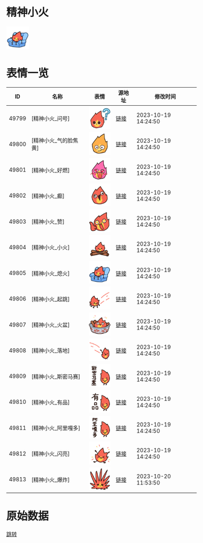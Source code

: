 # 精神小火

<img src="./cover.png" height="60" alt="cover" />

# 表情一览

|ID|名称|表情|源地址|修改时间|
|----|----|----|----|----|
|49799|[精神小火_问号]|<img src="./pic/049799_%5B精神小火_问号%5D.png" height="60" alt="问号"/>|[链接](https://i0.hdslb.com/bfs/garb/49fa508a61275a39911822845c65d69fd5bfde40.png)|2023-10-19 14:24:50|
|49800|[精神小火_气的脸焦黄]|<img src="./pic/049800_%5B精神小火_气的脸焦黄%5D.png" height="60" alt="气的脸焦黄"/>|[链接](https://i0.hdslb.com/bfs/garb/1ea3e58164a064d6b250692a709f0e615dce2cf7.png)|2023-10-19 14:24:50|
|49801|[精神小火_好燃]|<img src="./pic/049801_%5B精神小火_好燃%5D.png" height="60" alt="好燃"/>|[链接](https://i0.hdslb.com/bfs/garb/5cc3743dcc8a2c92af7b795feacebc6dc3d37302.png)|2023-10-19 14:24:50|
|49802|[精神小火_癫]|<img src="./pic/049802_%5B精神小火_癫%5D.png" height="60" alt="癫"/>|[链接](https://i0.hdslb.com/bfs/garb/3212a8ee6b0d966c0944693c3fe3669be4b7a5cd.png)|2023-10-19 14:24:50|
|49803|[精神小火_赞]|<img src="./pic/049803_%5B精神小火_赞%5D.png" height="60" alt="赞"/>|[链接](https://i0.hdslb.com/bfs/garb/b97c7d46fc558a9348bd26bad7cf01efb3afc226.png)|2023-10-19 14:24:50|
|49804|[精神小火_小火]|<img src="./pic/049804_%5B精神小火_小火%5D.png" height="60" alt="小火"/>|[链接](https://i0.hdslb.com/bfs/garb/175d7a3f07f3d86d2726780a1adff7c0db2581a4.png)|2023-10-19 14:24:50|
|49805|[精神小火_熄火]|<img src="./pic/049805_%5B精神小火_熄火%5D.png" height="60" alt="熄火"/>|[链接](https://i0.hdslb.com/bfs/garb/39ce96f2cdbc888790d7d2ba9cc7c11b368ccda4.png)|2023-10-19 14:24:50|
|49806|[精神小火_起跳]|<img src="./pic/049806_%5B精神小火_起跳%5D.png" height="60" alt="起跳"/>|[链接](https://i0.hdslb.com/bfs/garb/a181ba950074971cae40cabe841812db32611f9d.png)|2023-10-19 14:24:50|
|49807|[精神小火_火盆]|<img src="./pic/049807_%5B精神小火_火盆%5D.png" height="60" alt="火盆"/>|[链接](https://i0.hdslb.com/bfs/garb/98cca13b6cdf8ab095f7836db6741e29208a3a73.png)|2023-10-19 14:24:50|
|49808|[精神小火_落地]|<img src="./pic/049808_%5B精神小火_落地%5D.png" height="60" alt="落地"/>|[链接](https://i0.hdslb.com/bfs/garb/f830997767b888dc797db7248d09a7ba0531d7ec.png)|2023-10-19 14:24:50|
|49809|[精神小火_斯密马赛]|<img src="./pic/049809_%5B精神小火_斯密马赛%5D.png" height="60" alt="斯密马赛"/>|[链接](https://i0.hdslb.com/bfs/garb/9e6a33c30cc7c65215c3388499632781e928d759.png)|2023-10-19 14:24:50|
|49810|[精神小火_有品]|<img src="./pic/049810_%5B精神小火_有品%5D.png" height="60" alt="有品"/>|[链接](https://i0.hdslb.com/bfs/garb/4448efc2e693d0aae58718981a92ffc516ee176a.png)|2023-10-19 14:24:50|
|49811|[精神小火_阿里嘎多]|<img src="./pic/049811_%5B精神小火_阿里嘎多%5D.png" height="60" alt="阿里嘎多"/>|[链接](https://i0.hdslb.com/bfs/garb/5a168160c65c768b2b19933634a2460c72270201.png)|2023-10-19 14:24:50|
|49812|[精神小火_闪亮]|<img src="./pic/049812_%5B精神小火_闪亮%5D.png" height="60" alt="闪亮"/>|[链接](https://i0.hdslb.com/bfs/garb/7ff3545bf91929d91353a5ed319fe7c7b6497cf4.png)|2023-10-19 14:24:50|
|49813|[精神小火_爆炸]|<img src="./pic/049813_%5B精神小火_爆炸%5D.png" height="60" alt="爆炸"/>|[链接](https://i0.hdslb.com/bfs/garb/cbe12992f4d6e94efcbb08f3b9f2723ccfe63e71.png)|2023-10-20 11:53:50|

# 原始数据

[跳转](./raw.json)

